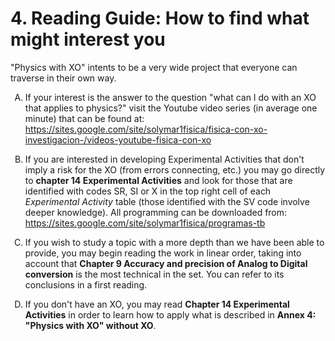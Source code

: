 # 4. Reading Guide: How to find what might interest you

"Physics with XO" intents to be a very wide project that everyone can traverse in their own way.

<style type="text/css">
    ol { list-style-type: upper-alpha; }
</style>

1. If your interest is the answer to the question "what can I do with an XO that applies to physics?" visit the Youtube video series (in average one minute) that can be found at:
https://sites.google.com/site/solymar1fisica/fisica-con-xo-investigacion-/videos-youtube-fisica-con-xo

2. If you are interested in developing Experimental Activities that don't imply a risk for the XO (from errors connecting, etc.) you may go directly to **chapter 14 Experimental Activities** and look for those that are identified with codes SR, SI or X in the top right cell of each *Experimental Activity* table (those identified with the SV code involve deeper knowledge).
All programming can be downloaded from:
https://sites.google.com/site/solymar1fisica/programas-tb

3. If you wish to study a topic with a more depth than we have been able to provide, you may begin reading the work in linear order, taking into account that **Chapter 9 Accuracy and precision of Analog to Digital conversion** is the most technical in the set. You can refer to its conclusions in a first reading.

4. If you don't have an XO, you may read **Chapter 14 Experimental Activities** in order to learn how to apply what is described in **Annex 4: "Physics with XO" without XO**.
